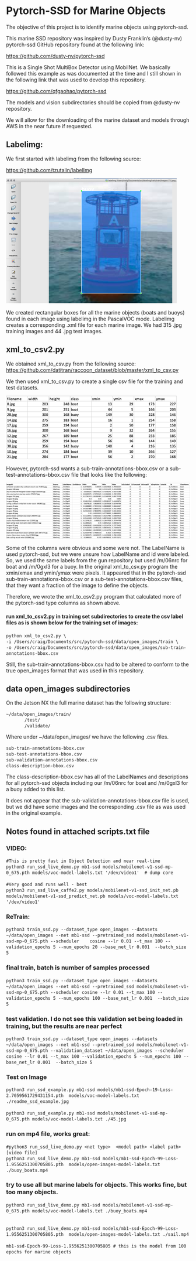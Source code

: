 # Pytorch-SSD for Marine Objects 
The objective of this project is to identify marine objects using pytorch-ssd.

This marine SSD repository was inspired by Dusty Franklin’s (@dusty-nv) pytorch-ssd GitHub repository found at the following link:

https://github.com/dusty-nv/pytorch-ssd

This is a Single Shot MultiBox Detector using MobilNet. We basically followed this example as was documented at the time and I still shown in the following link that was used to develop this repository. 

https://github.com/qfgaohao/pytorch-ssd

The models and vision subdirectories should be copied from @dusty-nv repository. 

We will allow for the downloading of the marine dataset and models through AWS in the near future if requested.

## Labelimg:
We first started with labelimg from the following source:

https://github.com/tzutalin/labelImg

![Marine_Image](labelimg.png)

We created rectangular boxes for all the marine objects (boats and buoys) found in each image using labelimg in the PascalVOC mode. Labelimg creates a corresponding .xml file for each marine image. We had 315 .jpg training images and 44 .jpg test images.

## xml_to_csv2.py
We obtained xml_to_csv.py from the following source:
https://github.com/datitran/raccoon_dataset/blob/master/xml_to_csv.py

We then used xml_to_csv.py to create a single csv file for the training and test datasets.

![Marine_Image](labelimg_csv.png)

However, pytorch-ssd wants a sub-train-annotations-bbox.csv or a sub-test-annotations-bbox.csv file that looks like the following:

![Marine_Image](labelimg_csv2.png)

Some of the columns were obvious and some were not. The LabelName is used pytorch-ssd, but we were unsure how LabelName and id were labeled. So, we used the same labels from the gun repository but used /m/06nrc for boat and /m/0gxl3 for a buoy. In the original xml_to_csv.py program the xmin/xmax and ymin/ymax were pixels. It appeared that in the pytorch-ssd sub-train-annotations-bbox.csv or a sub-test-annotations-bbox.csv files, that they want a fraction of the image to define the objects. 

Therefore, we wrote the xml_to_csv2.py program that calculated more of the pytorch-ssd type columns as shown above. 

#### run xml_to_csv2.py in training set subdirectories to create the csv label files as is shown below for the training set of images:
    python xml_to_csv2.py \
    -i /Users/craig/Documents/src/pytorch-ssd/data/open_images/train \
    -o /Users/craig/Documents/src/pytorch-ssd/data/open_images/sub-train-annotations-bbox.csv
   


Still, the sub-train-annotations-bbox.csv had to be altered to conform to the true open_images format that was used in this repository.   

## data open_images subdirectories
On the Jetson NX the full marine dataset has the following structure:

    ~/data/open_images/train/
		   /test/
		   /validate/

Where under ~/data/open_images/ we have the following .csv files. 

    sub-train-annotations-bbox.csv
    sub-test-annotations-bbox.csv
    sub-validation-annotations-bbox.csv
    class-description-bbox.csv

The class-description-bbox.csv has all of the LabelNames and descriptions for all pytorch-ssd objects including our /m/06nrc for boat and /m/0gxl3 for a buoy added to this list. 

It does not appear that the sub-validation-annotations-bbox.csv file is used, but we did have some images and the corresponding .csv file as was used in the original example.


## Notes found in attached scripts.txt file

### VIDEO:
    #This is pretty fast in Object Detection and near real-time
    python3 run_ssd_live_demo.py mb1-ssd models/mobilenet-v1-ssd-mp-0_675.pth models/voc-model-labels.txt '/dev/video1'  # dump core

    #Very good and runs well - best
    python3 run_ssd_live_caffe2.py models/mobilenet-v1-ssd_init_net.pb models/mobilenet-v1-ssd_predict_net.pb models/voc-model-labels.txt  '/dev/video1'



### ReTrain:
    python3 train_ssd.py --dataset_type open_images --datasets ~/data/open_images --net mb1-ssd --pretrained_ssd models/mobilenet-v1-ssd-mp-0_675.pth --scheduler    cosine --lr 0.01 --t_max 100 --validation_epochs 5 --num_epochs 20 --base_net_lr 0.001  --batch_size 5

### final train, batch is number of samples processed
    python3 train_ssd.py --dataset_type open_images --datasets ~/data/open_images --net mb1-ssd --pretrained_ssd models/mobilenet-v1-ssd-mp-0_675.pth --scheduler cosine --lr 0.01 --t_max 100 --validation_epochs 5 --num_epochs 100 --base_net_lr 0.001  --batch_size 5


### test validation. I do not see this validation set being loaded in training, but the results are near perfect
    python3 train_ssd.py --dataset_type open_images --datasets ~/data/open_images --net mb1-ssd --pretrained_ssd models/mobilenet-v1-ssd-mp-0_675.pth --validation_dataset ~/data/open_images --scheduler cosine --lr 0.01 --t_max 100 --validation_epochs 5 --num_epochs 100 --base_net_lr 0.001  --batch_size 5




### Test on Image
    python3 run_ssd_example.py mb1-ssd models/mb1-ssd-Epoch-19-Loss-2.7059561729431154.pth  models/voc-model-labels.txt ./readme_ssd_example.jpg

    python3 run_ssd_example.py mb1-ssd models/mobilenet-v1-ssd-mp-0_675.pth models/voc-model-labels.txt ./45.jpg



### run on mp4 file, works great:
    #python3 run_ssd_live_demo.py <net type>  <model path> <label path> [video file]
    python3 run_ssd_live_demo.py mb1-ssd models/mb1-ssd-Epoch-99-Loss-1.9556251300705805.pth  models/open-images-model-labels.txt ./buoy_boats.mp4


### try to use all but marine labels for objects. This works fine, but too many objects. 
    python3 run_ssd_live_demo.py mb1-ssd models/mobilenet-v1-ssd-mp-0_675.pth models/voc-model-labels.txt ./buoy_boats.mp4


    python3 run_ssd_live_demo.py mb1-ssd models/mb1-ssd-Epoch-99-Loss-1.9556251300705805.pth  models/open-images-model-labels.txt ./sail.mp4

    mb1-ssd-Epoch-99-Loss-1.9556251300705805 # this is the model from 100 epochs for marine objects

